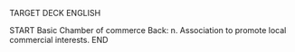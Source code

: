 TARGET DECK
ENGLISH

START
Basic
Chamber of commerce
Back: n. Association to promote local commercial interests.
END
